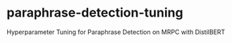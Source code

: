 # paraphrase-detection-tuning
Hyperparameter Tuning for Paraphrase Detection on MRPC with DistilBERT
